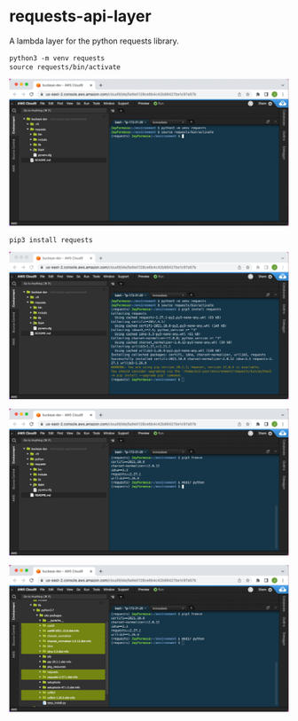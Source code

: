 # requests-api-layer
A lambda layer for the python requests library.

```
python3 -m venv requests
source requests/bin/activate
```

![alt text][image-1]

[image-1]: images/lambda-layers-step-1.png "step 1"

```
pip3 install requests
```

![alt text][image-2]

[image-2]: images/lambda-layers-step-2.png "step 2"




![alt text][image-3]

[image-3]: images/lambda-layers-step-3.png "step 3"


![alt text][image-4]

[image-4]: images/lambda-layers-step-4.png "step 3"